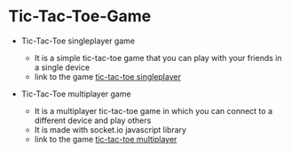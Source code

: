 # Tic-Tac-Toe-Game

* Tic-Tac-Toe singleplayer game
  * It is a simple tic-tac-toe game that you can play with your friends in a single device
  * link to the game [tic-tac-toe singleplayer](https://tic-tac-toe.adarshkumar35.repl.co/)

* Tic-Tac-Toe multiplayer game
  * It is a multiplayer tic-tac-toe game in which you can connect to a different device and play others
  * It is made with socket.io javascript library
  * link to the game [tic-tac-toe multiplayer](https://tic-tac-toe-multiplayer.adarshkumar35.repl.co/)
